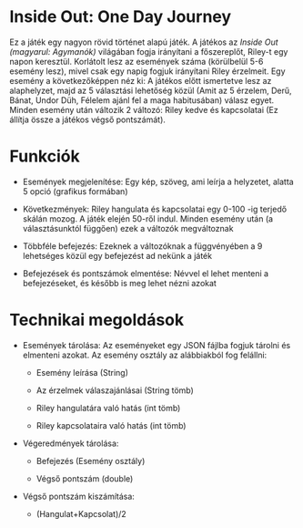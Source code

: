 # Inside Out: One Day Journey

Ez a játék egy nagyon rövid történet alapú játék. A játékos az *Inside
Out (magyarul: Agymanók)* világában fogja irányítani a főszereplőt,
Riley-t egy napon keresztül. Korlátolt lesz az események száma
(körülbelül 5-6 esemény lesz), mivel csak egy napig fogjuk irányítani
Riley érzelmeit. Egy esemény a következőképpen néz ki: A játékos előtt
ismertetve lesz az alaphelyzet, majd az 5 választási lehetőség közül
(Amit az 5 érzelem, Derű, Bánat, Undor Düh, Félelem ajánl fel a maga
habitusában) válasz egyet. Minden esemény után változik 2 változó: Riley
kedve és kapcsolatai (Ez állítja össze a játékos végső pontszámát).

# Funkciók

-   Események megjelenítése: Egy kép, szöveg, ami leírja a helyzetet,
    alatta 5 opció (grafikus formában)

-   Következmények: Riley hangulata és kapcsolatai egy 0-100 -ig terjedő
    skálán mozog. A játék elején 50-ről indul. Minden esemény után (a
    választásunktól függően) ezek a változók megváltoznak

-   Többféle befejezés: Ezeknek a változóknak a függvényében a 9
    lehetséges közül egy befejezést ad nekünk a játék

-   Befejezések és pontszámok elmentése: Névvel el lehet menteni a
    befejezéseket, és később is meg lehet nézni azokat

# Technikai megoldások

-   Események tárolása: Az eseményeket egy JSON fájlba fogjuk tárolni és
    elmenteni azokat. Az esemény osztály az alábbiakból fog felállni:

    -   Esemény leírása (String)

    -   Az érzelmek válaszajánlásai (String tömb)

    -   Riley hangulatára való hatás (int tömb)

    -   Riley kapcsolataira való hatás (int tömb)

-   Végeredmények tárolása:

    -   Befejezés (Esemény osztály)

    -   Végső pontszám (double)

-   Végső pontszám kiszámítása:

    -   (Hangulat+Kapcsolat)/2

